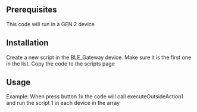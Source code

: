 ## Prerequisites

This code will run in a GEN 2 device

## Installation

Create a new script in the BLE_Gateway device. Make sure it is the first one in the list.
Copy the code to the scripts page

## Usage
Example: 
When press button 1x the code will call executeOutsideAction1 and run the script 1 in each device in the array
